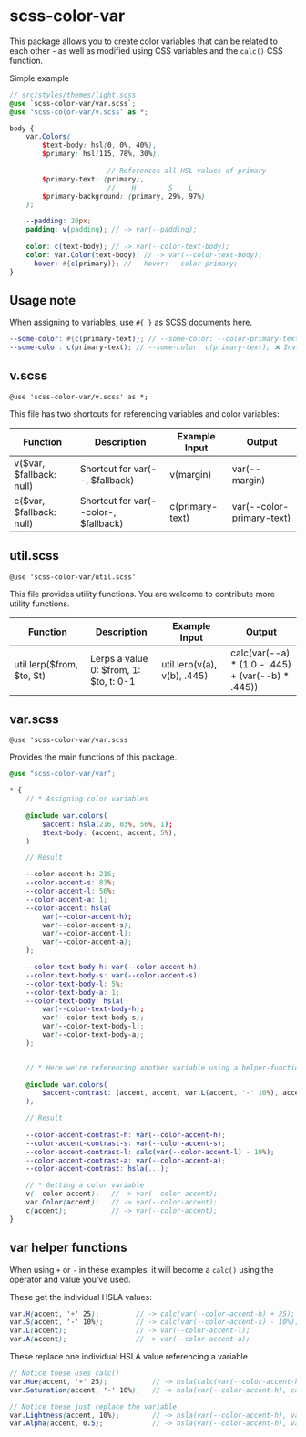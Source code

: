 # scss-color-var
This package allows you to create color variables that can be related to each other - as well as modified using CSS variables and the `calc()` CSS function.

Simple example

```scss
// src/styles/themes/light.scss
@use `scss-color-var/var.scss`;
@use 'scss-color-var/v.scss' as *;

body {
	var.Colors(
		$text-body: hsl(0, 0%, 40%),
		$primary: hsl(115, 78%, 30%),
		
						// References all HSL values of primary
		$primary-text: (primary),
						//    H        S    L
		$primary-background: (primary, 29%, 97%)
	);

	--padding: 20px;
	padding: v(padding); // -> var(--padding);
	
	color: c(text-body); // -> var(--color-text-body);
	color: var.Color(text-body); // -> var(--color-text-body);
	--hover: #{c(primary)}; // --hover: --color-primary;
}

```

## Usage note
When assigning to variables, use `#{ }` as [SCSS documents here](https://sass-lang.com/documentation/breaking-changes/css-vars).

```scss
--some-color: #{c(primary-text)}; // --some-color: --color-primary-text;
--some-color: c(primary-text); // --some-color: c(primary-texŧ); ❌ Invalid CSS
```

## v.scss
`@use 'scss-color-var/v.scss' as *;`

This file has two shortcuts for referencing variables and color variables:

| Function                 | Description                           | Example Input   | Output                    |
| ------------------------ | ------------------------------------- | --------------- | ------------------------- |
| v($var, $fallback: null) | Shortcut for var(--, $fallback)       | v(margin)       | var(--margin)             |
| c($var, $fallback: null) | Shortcut for var(--color-, $fallback) | c(primary-text) | var(--color-primary-text) |


## util.scss
`@use 'scss-color-var/util.scss'`

This file provides utility functions. You are welcome to contribute more utility functions.

| Function                  | Description                            | Example Input               | Output                                            |
| ------------------------- | -------------------------------------- | --------------------------- | ------------------------------------------------- |
| util.lerp($from, $to, $t) | Lerps a value 0: $from, 1: $to, t: 0-1 | util.lerp(v(a), v(b), .445) | calc(var(--a) * (1.0 - .445) + (var(--b) * .445)) |


## var.scss
`@use 'scss-color-var/var.scss`

Provides the main functions of this package.

```scss
@use "scss-color-var/var";

* {
    // * Assigning color variables
    
    @include var.colors(
        $accent: hsla(216, 83%, 56%, 1);
        $text-body: (accent, accent, 5%),
    )

    // Result

    --color-accent-h: 216;
    --color-accent-s: 83%;
    --color-accent-l: 56%;
    --color-accent-a: 1;
    --color-accent: hsla(
        var(--color-accent-h);
        var(--color-accent-s);
        var(--color-accent-l);
        var(--color-accent-a);
    );

	--color-text-body-h: var(--color-accent-h);
    --color-text-body-s: var(--color-accent-s);
    --color-text-body-l: 5%;
    --color-text-body-a: 1;
    --color-text-body: hsla(
        var(--color-text-body-h);
        var(--color-text-body-s);
        var(--color-text-body-l);
        var(--color-text-body-a);
    );


    // * Here we're referencing another variable using a helper-function.
    
    @include var.colors(
        $accent-contrast: (accent, accent, var.L(accent, '-' 10%), accent)
    );

    // Result
    
    --color-accent-contrast-h: var(--color-accent-h);
    --color-accent-contrast-s: var(--color-accent-s);
    --color-accent-contrast-l: calc(var(--color-accent-l) - 10%);
    --color-accent-contrast-a: var(--color-accent-a);
    --color-accent-contrast: hsla(...);

    // * Getting a color variable
    v(--color-accent);   // -> var(--color-accent);
    var.Color(accent);   // -> var(--color-accent);
    c(accent);           // -> var(--color-accent);
}
```

## var helper functions
When using `+` or `-` in these examples, it will become a `calc()` using the operator and value you've used.

These get the individual HSLA values:
```scss
var.H(accent, '+' 25);         // -> calc(var(--color-accent-h) + 25);
var.S(accent, '-' 10%);        // -> calc(var(--color-accent-s) - 10%);
var.L(accent);                 // -> var(--color-accent-l);
var.A(accent);                 // -> var(--color-accent-a);
```

These replace one individual HSLA value referencing a variable
```scss
// Notice these uses calc()
var.Hue(accent, '+' 25);       	   // -> hsla(calc(var(--color-accent-h) + 25), var(--color-accent-s), var(--color-accent-l), var(--color-accent-a));
var.Saturation(accent, '-' 10%);   // -> hsla(var(--color-accent-h), calc(var(--color-accent-s) - 10%), var(--color-accent-l), var(--color-accent-a));

// Notice these just replace the variable
var.Lightness(accent, 10%);        // -> hsla(var(--color-accent-h), var(--color-accent-s), 10%, var(--color-accent-a));
var.Alpha(accent, 0.5);            // -> hsla(var(--color-accent-h), var(--color-accent-s), var(--color-accent-l), 0.5);
```